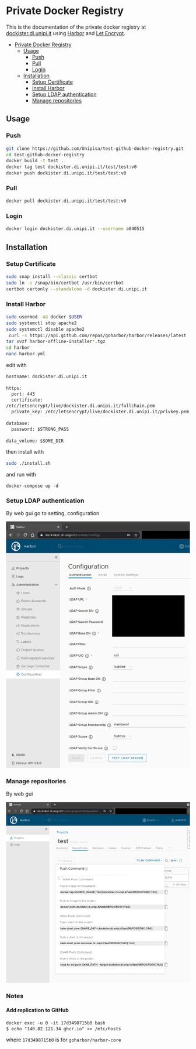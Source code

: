 # Private Docker Registry
This is the documentation of the private docker registry at [dockister.di.unipi.it](dockister.di.unipi.it) 
using [Harbor](https://goharbor.io/) and [Let Encrypt](https://letsencrypt.org/).

- [Private Docker Registry](#private-docker-registry)
  - [Usage](#usage)
    - [Push](#push)
    - [Pull](#pull)
    - [Login](#login)
  - [Installation](#installation)
    - [Setup Certificate](#setup-certificate)
    - [Install Harbor](#install-harbor)
    - [Setup LDAP authentication](#setup-ldap-authentication)
    - [Manage repositories](#manage-repositories)
 ## Usage 

### Push
```bash
git clone https://github.com/Unipisa/test-github-docker-registry.git
cd test-github-docker-registry
docker build -t test .
docker tag test dockister.di.unipi.it/test/test:v0 
docker push dockister.di.unipi.it/test/test:v0
```

### Pull
```bash
docker pull dockister.di.unipi.it/test/test:v0
```

### Login
```bash
docker login dockister.di.unipi.it --username a040515
```

## Installation

### Setup Certificate
```bash
sudo snap install --classic certbot
sudo ln -s /snap/bin/certbot /usr/bin/certbot
certbot certonly --standalone -d dockister.di.unipi.it
```
### Install Harbor

```bash
sudo usermod -aG docker $USER
sudo systemctl stop apache2
sudo systemctl disable apache2
 curl -s https://api.github.com/repos/goharbor/harbor/releases/latest | grep browser_download_url | cut -d '"' -f 4 | grep '\.tgz$' | wget -i -
tar xvzf harbor-offline-installer*.tgz
cd harbor
nano harbor.yml
```
edit with

```
hostname: dockister.di.unipi.it

https:
  port: 443
  certificate: /etc/letsencrypt/live/dockister.di.unipi.it/fullchain.pem
  private_key: /etc/letsencrypt/live/dockister.di.unipi.it/privkey.pem

database:
  password: $STRONG_PASS

data_volume: $SOME_DIR
```
then install with

```bash
sudo ./install.sh
```

and run with

```
docker-compose up -d
```

### Setup LDAP authentication

By web gui go to setting, configuration

![ldap settings](img/ldap.jpg)

### Manage repositories

By web gui


![manage repositories](img/manage.jpg)

### Notes

#### Add replication to GitHub

```
docker exec -u 0 -it 17d3498715b0 bash
$ echo "140.82.121.34 ghcr.io" >> /etc/hosts
```
where `17d3498715b0` is for `goharbor/harbor-core`
